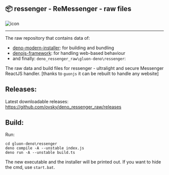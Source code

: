 
## 📦 ressenger - ReMessenger - raw files

![icon](https://i.ibb.co/S5KqgBZ/ressenger.png)

---
The raw repository that contains data of:
- [deno-modern-installer](https://deno.land/x/modern_installer): for building and bundling
- [denojs-framework](https://gluonjs.org/): for handling web-based behaviour
- and finally: `deno_ressenger_raw\gluon-deno\ressenger`:

The raw data and build files for ressenger - ultralight and secure Messenger ReactJS handler.
[thanks to `guonjs` it can be rebuilt to handle any website]

## Releases:
Latest downloadable releases: 
https://github.com/ovsky/deno_ressenger_raw/releases

## Build:

Run:  
```shell
cd gluon-deno\ressenger
deno compile -A --unstable index.js
deno run -A --unstable build.ts
```

The new executable and the installer will be printed out.
If you want to hide the cmd, use `start.bat`.